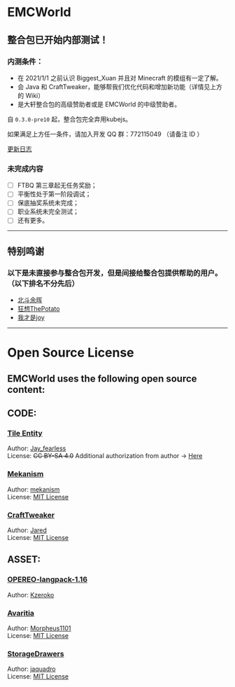 # EMCWorld

## 整合包已开始内部测试！  
  
### 内测条件：  
- 在 2021/1/1 之前认识 Biggest_Xuan 并且对 Minecraft 的模组有一定了解。  
- 会 Java 和 CraftTweaker，能够帮我们优化代码和增加新功能（详情见上方的 Wiki）  
- 是大轩整合包的高级赞助者或是 EMCWorld 的中级赞助者。  
  
自 `0.3.0-pre10` 起，整合包完全弃用kubejs。
  
如果满足上方任一条件，请加入开发 QQ 群：772115049 （请备注 ID ）  
  
[更新日志](https://www.kdocs.cn/l/cmWg2YY8ecuW)
  
### 未完成内容
- [ ] FTBQ 第三章起无任务奖励；  
- [ ] 平衡性处于第一阶段调试；  
- [ ] 保底抽奖系统未完成；  
- [ ] 职业系统未完全测试；  
- [ ] 还有更多。  

---
## 特别鸣谢  
### 以下是未直接参与整合包开发，但是间接给整合包提供帮助的用户。（以下排名不分先后）  
- [北斗余晖](https://center.mcmod.cn/219479)
- [狂想ThePotato](https://center.mcmod.cn/257643)  
- [我才是joy](https://center.mcmod.cn/71683)
  
--- 
# Open Source License
## EMCWorld uses the following open source content:
  
## CODE:
  
### [Tile Entity](https://blog.csdn.net/Jay_fearless/article/details/125549815)  
Author: [Jay_fearless](https://blog.csdn.net/Jay_fearless)  
License: ~~CC BY-SA 4.0~~ Additional authorization from author -> [Here](https://biggestxuan.top/emcworld/license/license.png)

### [Mekanism](https://github.com/mekanism/Mekanism)  
Author: [mekanism](https://github.com/mekanism)  
License: [MIT License](https://github.com/mekanism/Mekanism/blob/1.16.x/LICENSE) 
  
### [CraftTweaker](https://github.com/CraftTweaker/CraftTweaker)  
Author: [Jared](https://github.com/jaredlll08)  
License: [MIT License](https://github.com/CraftTweaker/CraftTweaker/blob/1.16/LICENSE)

## ASSET:  
  
### [OPEREO-langpack-1.16](https://github.com/Kzeroko/OPEREO-langpack-1.16)  
Author: [Kzeroko](https://github.com/Kzeroko)  
  
### [Avaritia](https://github.com/Morpheus1101/Avaritia)  
Author: [Morpheus1101](https://github.com/Morpheus1101)  
License: [MIT License](https://github.com/Morpheus1101/Avaritia/blob/master/README.md)  
  
### [StorageDrawers](https://github.com/jaquadro/StorageDrawers)  
Author: [jaquadro](https://github.com/jaquadro)  
License: [MIT License](https://github.com/jaquadro/StorageDrawers/blob/1.16/LICENSE)
